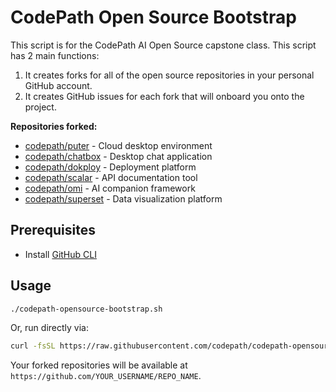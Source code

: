 # CodePath Open Source Bootstrap

This script is for the CodePath AI Open Source capstone class. This script has 2 main functions:

1. It creates forks for all of the open source repositories in your personal GitHub account.
2. It creates GitHub issues for each fork that will onboard you onto the project.

**Repositories forked:**
- [codepath/puter](https://github.com/codepath/puter) - Cloud desktop environment
- [codepath/chatbox](https://github.com/codepath/chatbox) - Desktop chat application
- [codepath/dokploy](https://github.com/codepath/dokploy) - Deployment platform
- [codepath/scalar](https://github.com/codepath/scalar) - API documentation tool
- [codepath/omi](https://github.com/codepath/omi) - AI companion framework
- [codepath/superset](https://github.com/codepath/superset) - Data visualization platform

## Prerequisites

- Install [GitHub CLI](https://cli.github.com/)

## Usage

```bash
./codepath-opensource-bootstrap.sh
```

Or, run directly via:

```bash
curl -fsSL https://raw.githubusercontent.com/codepath/codepath-opensource-bootstrap/main/codepath-opensource-bootstrap.sh | bash
```

Your forked repositories will be available at `https://github.com/YOUR_USERNAME/REPO_NAME`.
